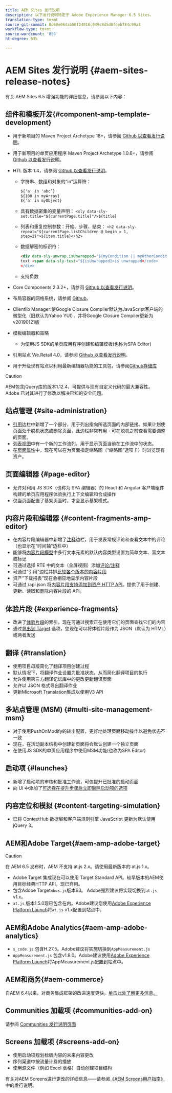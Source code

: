 ```yaml
---
title: AEM Sites 发行说明
description: 以下发行说明特定于 Adobe Experience Manager 6.5 Sites。
translation-type: tm+mt
source-git-commit: 8d60e064ab50f24016c049c8d5d0fceb784c99a3
workflow-type: tm+mt
source-wordcount: '856'
ht-degree: 63%

---
```



# AEM Sites 发行说明 {#aem-sites-release-notes}

有关 AEM Sites 6.5 增强功能的详细信息，请参阅以下内容：

## 组件和模板开发{#component-amp-template-development}

* 用于新项目的 Maven Project Archetype 18+，请参阅 [Github 以查看发行说明](https://github.com/Adobe-Marketing-Cloud/aem-project-archetype/releases)。
* 用于新项目的单页应用程序 Maven Project Archetype 1.0.6+，请参阅 [Github 以查看发行说明](https://github.com/adobe/aem-spa-project-archetype/releases)。
* HTL 版本 1.4，请参阅 [Github 以查看发行说明](https://github.com/adobe/htl-spec/releases/tag/1.4)。

   * 字符串、数组和对象的“in”运算符：

      ```html
      ${'a' in 'abc’}
      ${100 in myArray}
      ${'a' in myObject}
      ```

   * 具有数据密集的变量声明：
      `<sly data-sly-set.title="${currentPage.title}"/>${title}`

   * 列表和重复控制参数：开始、步骤、结束：
      `<h2 data-sly-repeat="${currentPage.listChildren @ begin = 1, step=2}">${item.title}</h2>`

   * 数据解密的标识符：

      ```html
      <div data-sly-unwrap.isUnwrapped="${myCondition || myOtherCondition}">
      text <span data-sly-test="${isUnwrapped}>is unwrapped</code>
      </div>
      ```

   * 支持负数

* Core Components 2.3.2+，请参阅 [Github 以查看发行说明](https://github.com/Adobe-Marketing-Cloud/aem-core-wcm-components/releases)。
* 布局容器的网格系统，请参阅 [Github](https://github.com/Adobe-Marketing-Cloud/aem-responsivegrid)。
* Clientlib Manager:使Google Closure Compiler默认为JavaScript客户端的微型化（旧默认为Yahoo YUI），并将Google Closure Compiler更新为v20190121版
* 模板编辑器和策略

   * 为使用JS SDK的单页应用程序创建和编辑模板(也称为SPA Editor)

* 引用站点 We.Retail 4.0，请参阅 [Github 以查看发行说明](https://github.com/Adobe-Marketing-Cloud/aem-sample-we-retail/releases)。
* 用于升级现有站点以利用最新编辑器功能的工具包，请参阅[Github存储库](https://github.com/adobe/aem-modernize-tools)

>[!CAUTION]
>
>AEM包含jQuery库的版本1.12.4，可提供与现有自定义代码的最大兼容性。 Adobe 已对其进行了修改以解决已知的安全问题。

## 站点管理  {#site-administration}

* [引用](/help/sites-authoring/author-environment-tools.md#references)边栏中新增了一个部分，用于列出指向所选页面的内部链接。如果计划使页面处于脱机状态或删除页面，此边栏非常有用 - 可在脱机之前查看需要调整的页面。
* [列表视图](/help/sites-authoring/basic-handling.md#list-view)中有一个新的工作流列，用于显示页面当前在工作流中的状态。
* 在[页面属性](/help/sites-authoring/editing-page-properties.md)中，现在可以在为页面指定缩略图（“缩略图”选项卡）时浏览现有资产。

## 页面编辑器 {#page-editor}

* 允许对利用 JS SDK（也称为 SPA 编辑器）的 React 和 Angular 客户端组件构建的单页应用程序体验执行上下文编辑和合成操作
* 仅当页面配置了基架页面时，才会显示基架模式。

## 内容片段和编辑器 {#content-fragments-amp-editor}

* 在内容片段编辑器中新增了[注释](/help/assets/content-fragments/content-fragments-variations.md#viewing-editing-deleting-annotations)边栏，用于发表常规评论和查看文本中的评论（也显示在“时间轴”边栏中）
* 能够将[内容片段模型](/help/assets/content-fragments/content-fragments-models.md)中多行文本元素的默认内容类型设置为简单文本、富文本或标记
* 可通过选择 RTE 中的文本（全屏视图）添加[评论/注释](/help/assets/content-fragments/content-fragments-variations.md#annotating-a-content-fragment)
* 可通过“引用”边栏并排[比较各个版本的内容片段](/help/assets/content-fragments/content-fragments-managing.md#comparing-fragment-versions)
* 资产“下载报表”现在会相应地显示内容片段
* 可通过 /api.json 将[内容片段支持添加到资产 HTTP API](/help/assets/assets-api-content-fragments.md)。提供了用于创建、更新、读取和删除内容片段的 API。

## 体验片段 {#experience-fragments}

* 改进了[体验片段](/help/sites-authoring/experience-fragments.md)的索引，现在可通过搜索正在使用它们的页面查找它们的内容
* 通过[导出到 Target](/help/sites-administering/experience-fragments-target.md) 选项，您现在可以将体验片段作为 JSON（默认为 HTML）或两者发送

## 翻译  {#translation}

* 使用项目母版简化了翻译项目创建过程
* 默认情况下，将翻译作业设置为批准状态，从而简化翻译项目的执行
* 允许使用第三方翻译记忆库中的更改更新翻译页面
* 允许以 JSON 格式导出翻译作业
* 更新Microsoft Translation集成以使用V3 API

## 多站点管理 (MSM) {#multi-site-management-msm}

* 对于使用PushOnModify的转出配置，更好地处理页面移动操作以避免状态不一致
* 现在，在活动副本结构中创建新页面将会默认创建一个独立页面
* 在使用JS SDK的单页应用程序中使用MSM功能(也称为SPA Editor)

## 启动项 {#launches}

* 新增了启动项的审核和批准工作流，可仅提升已批准的启动页面
* 向 UI 中添加了[可选择在提升步骤后立即删除启动项的选项](/help/sites-authoring/launches-promoting.md#promoting-launch-pages)

## 内容定位和模拟  {#content-targeting-simulation}

* 已将 ContextHub 数据层和客户端规则引擎 JavaScript 更新为默认使用 jQuery 3。

## AEM和Adobe Target{#aem-amp-adobe-target}

>[!CAUTION]
>
>在 AEM 6.5 发布时，AEM 不支持 at.js 2.x。请使用最新版本的 at.js 1.x。

* Adobe Target 集成现在可以使用 Target Standard API。较早版本的AEM使用目标经典HTTP API，现已弃用。
* 包含Adobe Target`mbox.js`版本63。 Adobe强烈建议将实现切换到`at.js` v1.x。
* `at.js` 版本1.5.0现已包含在内。Adobe建议您使用[Adobe Experience Platform Launch](https://www.adobe.com/experience-platform/launch.html)将`at.js` v1.x配置到站点中。

## AEM和Adobe Analytics{#aem-amp-adobe-analytics}

* `s_code.js` 包含H.27.5。Adobe建议将实施切换到`AppMeasurement.js`
* `AppMeasurement.js` 包含v1.8.0。Adobe建议使用[Adobe Experience Platform Launch](https://www.adobe.com/experience-platform/launch.html)将AppMeasurement.js配置到站点中。

## AEM和商务{#aem-commerce}

自AEM 6.4以来，对商务集成框架的改进速度更快。[单击此处了解更多信息。](https://www.adobe.io/apis/experiencecloud/commerce-integration-framework/docs.html)

## Communities 加载项 {#communities-add-on}

请参阅 [Communities 发行说明页面](../release-notes/communities-release-notes.md)

## Screens 加载项  {#screens-add-on}

* 使用启动项规划标牌内容的未来内容更改
* 序列渠道中按流量计费的播放
* 使用源文件（例如 Excel 表格）自动创建项目结构

有关对AEM Screens进行更改的详细信息——请参阅[《AEM Screens用户指南》](https://docs.adobe.com/content/help/en/experience-manager-screens/user-guide/aem-screens-introduction.html)中的发行说明。
